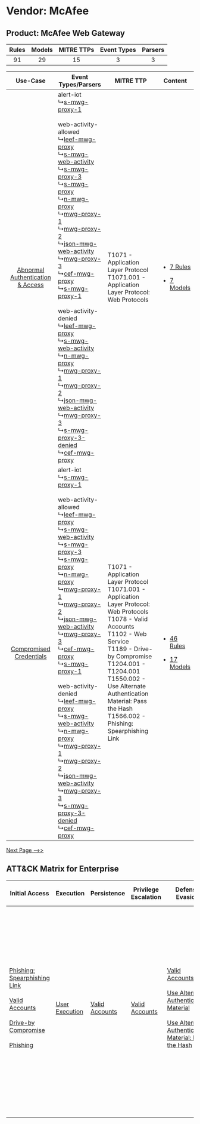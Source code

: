 Vendor: McAfee
==============
Product: McAfee Web Gateway
---------------------------
| Rules | Models | MITRE TTPs | Event Types | Parsers |
|:-----:|:------:|:----------:|:-----------:|:-------:|
|  91   |   29   |     15     |      3      |    3    |

|    Use-Case    | Event Types/Parsers    | MITRE TTP    | Content    |
|:----:| ---- | ---- | ---- |
| [Abnormal Authentication & Access](../../../UseCases/uc_abnormal_authentication_&_access.md) |  alert-iot<br> ↳[s-mwg-proxy-1](Ps/pC_smwgproxy1.md)<br><br> web-activity-allowed<br> ↳[leef-mwg-proxy](Ps/pC_leefmwgproxy.md)<br> ↳[s-mwg-web-activity](Ps/pC_smwgwebactivity.md)<br> ↳[s-mwg-proxy-3](Ps/pC_smwgproxy3.md)<br> ↳[s-mwg-proxy](Ps/pC_smwgproxy.md)<br> ↳[n-mwg-proxy](Ps/pC_nmwgproxy.md)<br> ↳[mwg-proxy-1](Ps/pC_mwgproxy1.md)<br> ↳[mwg-proxy-2](Ps/pC_mwgproxy2.md)<br> ↳[json-mwg-web-activity](Ps/pC_jsonmwgwebactivity.md)<br> ↳[mwg-proxy-3](Ps/pC_mwgproxy3.md)<br> ↳[cef-mwg-proxy](Ps/pC_cefmwgproxy.md)<br> ↳[s-mwg-proxy-1](Ps/pC_smwgproxy1.md)<br><br> web-activity-denied<br> ↳[leef-mwg-proxy](Ps/pC_leefmwgproxy.md)<br> ↳[s-mwg-web-activity](Ps/pC_smwgwebactivity.md)<br> ↳[n-mwg-proxy](Ps/pC_nmwgproxy.md)<br> ↳[mwg-proxy-1](Ps/pC_mwgproxy1.md)<br> ↳[mwg-proxy-2](Ps/pC_mwgproxy2.md)<br> ↳[json-mwg-web-activity](Ps/pC_jsonmwgwebactivity.md)<br> ↳[mwg-proxy-3](Ps/pC_mwgproxy3.md)<br> ↳[s-mwg-proxy-3-denied](Ps/pC_smwgproxy3denied.md)<br> ↳[cef-mwg-proxy](Ps/pC_cefmwgproxy.md)<br> | T1071 - Application Layer Protocol<br>T1071.001 - Application Layer Protocol: Web Protocols<br>    | [<ul><li>7 Rules</li></ul><ul><li>7 Models</li></ul>](RM/r_m_mcafee_mcafee_web_gateway_Abnormal_Authentication_&_Access.md) |
|          [Compromised Credentials](../../../UseCases/uc_compromised_credentials.md)          |  alert-iot<br> ↳[s-mwg-proxy-1](Ps/pC_smwgproxy1.md)<br><br> web-activity-allowed<br> ↳[leef-mwg-proxy](Ps/pC_leefmwgproxy.md)<br> ↳[s-mwg-web-activity](Ps/pC_smwgwebactivity.md)<br> ↳[s-mwg-proxy-3](Ps/pC_smwgproxy3.md)<br> ↳[s-mwg-proxy](Ps/pC_smwgproxy.md)<br> ↳[n-mwg-proxy](Ps/pC_nmwgproxy.md)<br> ↳[mwg-proxy-1](Ps/pC_mwgproxy1.md)<br> ↳[mwg-proxy-2](Ps/pC_mwgproxy2.md)<br> ↳[json-mwg-web-activity](Ps/pC_jsonmwgwebactivity.md)<br> ↳[mwg-proxy-3](Ps/pC_mwgproxy3.md)<br> ↳[cef-mwg-proxy](Ps/pC_cefmwgproxy.md)<br> ↳[s-mwg-proxy-1](Ps/pC_smwgproxy1.md)<br><br> web-activity-denied<br> ↳[leef-mwg-proxy](Ps/pC_leefmwgproxy.md)<br> ↳[s-mwg-web-activity](Ps/pC_smwgwebactivity.md)<br> ↳[n-mwg-proxy](Ps/pC_nmwgproxy.md)<br> ↳[mwg-proxy-1](Ps/pC_mwgproxy1.md)<br> ↳[mwg-proxy-2](Ps/pC_mwgproxy2.md)<br> ↳[json-mwg-web-activity](Ps/pC_jsonmwgwebactivity.md)<br> ↳[mwg-proxy-3](Ps/pC_mwgproxy3.md)<br> ↳[s-mwg-proxy-3-denied](Ps/pC_smwgproxy3denied.md)<br> ↳[cef-mwg-proxy](Ps/pC_cefmwgproxy.md)<br> | T1071 - Application Layer Protocol<br>T1071.001 - Application Layer Protocol: Web Protocols<br>T1078 - Valid Accounts<br>T1102 - Web Service<br>T1189 - Drive-by Compromise<br>T1204.001 - T1204.001<br>T1550.002 - Use Alternate Authentication Material: Pass the Hash<br>T1566.002 - Phishing: Spearphishing Link<br> | [<ul><li>46 Rules</li></ul><ul><li>17 Models</li></ul>](RM/r_m_mcafee_mcafee_web_gateway_Compromised_Credentials.md)        |
[Next Page -->>](2_ds_mcafee_mcafee_web_gateway.md)

ATT&CK Matrix for Enterprise
----------------------------
| Initial Access                                                                                                                                                                                                                                                                                | Execution                                                           | Persistence                                                         | Privilege Escalation                                                | Defense Evasion                                                                                                                                                                                                                                                            | Credential Access | Discovery | Lateral Movement                                                                           | Collection | Command and Control                                                                                                                                                                                                                                                                                                                                                                                                                                                                                                                                                        | Exfiltration                                                                                                                                                                                                                                                                          | Impact                                                                  |
| --------------------------------------------------------------------------------------------------------------------------------------------------------------------------------------------------------------------------------------------------------------------------------------------- | ------------------------------------------------------------------- | ------------------------------------------------------------------- | ------------------------------------------------------------------- | -------------------------------------------------------------------------------------------------------------------------------------------------------------------------------------------------------------------------------------------------------------------------- | ----------------- | --------- | ------------------------------------------------------------------------------------------ | ---------- | -------------------------------------------------------------------------------------------------------------------------------------------------------------------------------------------------------------------------------------------------------------------------------------------------------------------------------------------------------------------------------------------------------------------------------------------------------------------------------------------------------------------------------------------------------------------------- | ------------------------------------------------------------------------------------------------------------------------------------------------------------------------------------------------------------------------------------------------------------------------------------- | ----------------------------------------------------------------------- |
| [Phishing: Spearphishing Link](https://attack.mitre.org/techniques/T1566/002)<br><br>[Valid Accounts](https://attack.mitre.org/techniques/T1078)<br><br>[Drive-by Compromise](https://attack.mitre.org/techniques/T1189)<br><br>[Phishing](https://attack.mitre.org/techniques/T1566)<br><br> | [User Execution](https://attack.mitre.org/techniques/T1204)<br><br> | [Valid Accounts](https://attack.mitre.org/techniques/T1078)<br><br> | [Valid Accounts](https://attack.mitre.org/techniques/T1078)<br><br> | [Valid Accounts](https://attack.mitre.org/techniques/T1078)<br><br>[Use Alternate Authentication Material](https://attack.mitre.org/techniques/T1550)<br><br>[Use Alternate Authentication Material: Pass the Hash](https://attack.mitre.org/techniques/T1550/002)<br><br> |                   |           | [Use Alternate Authentication Material](https://attack.mitre.org/techniques/T1550)<br><br> |            | [Web Service](https://attack.mitre.org/techniques/T1102)<br><br>[Application Layer Protocol: Web Protocols](https://attack.mitre.org/techniques/T1071/001)<br><br>[Dynamic Resolution](https://attack.mitre.org/techniques/T1568)<br><br>[Dynamic Resolution: Domain Generation Algorithms](https://attack.mitre.org/techniques/T1568/002)<br><br>[Proxy: Multi-hop Proxy](https://attack.mitre.org/techniques/T1090/003)<br><br>[Application Layer Protocol](https://attack.mitre.org/techniques/T1071)<br><br>[Proxy](https://attack.mitre.org/techniques/T1090)<br><br> | [Data Transfer Size Limits](https://attack.mitre.org/techniques/T1030)<br><br>[Exfiltration Over Web Service: Exfiltration to Cloud Storage](https://attack.mitre.org/techniques/T1567/002)<br><br>[Exfiltration Over Web Service](https://attack.mitre.org/techniques/T1567)<br><br> | [Resource Hijacking](https://attack.mitre.org/techniques/T1496)<br><br> |